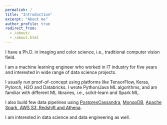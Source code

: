 ```yaml
---
permalink: /
title: "Introduction"
excerpt: "About me"
author_profile: true
redirect_from: 
  - /about/
  - /about.html
---
```

I have a Ph.D. in imaging and color science, i.e., traditional computer vision field. 

I am a machine learning engineer who worked in IT industry for five years and interested in wide range of data science projects.

I usually run proof-of-concept using platforms like TensorFlow, Keras, Pytorch, H2O and Databricks. I wrote Python/Java ML algorithms, and am familiar with different ML libraries, i.e., scikit-learn and Spark ML.

I also build few data pipelines using [Postgres](https://github.com/mzcolor001/Data-Engineer-Practice/tree/master/Data%20Modeling%20with%20Postgres)[Cassandra](https://github.com/mzcolor001/Data-Engineer-Practice/tree/master/Data%20Modeling%20with%20Apache%20Cassandra), [MongoDB](https://github.com/mzcolor001/BioTech-Consulting-Project), [Apache Spark, AWS S3, Redshift and Athena](https://github.com/mzcolor001/Data-Engineer-Practice/tree/master/Data%20Lakes%20with%20Spark).

I am interested in data science and data engineering as well. 


